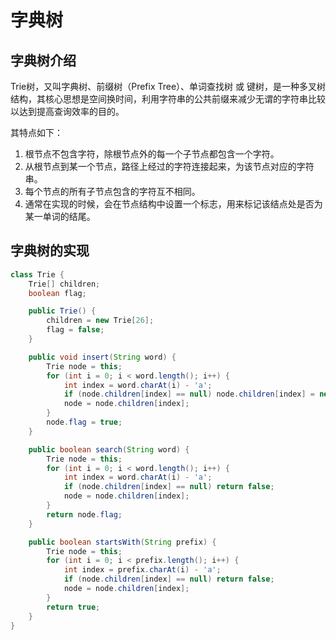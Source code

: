 # 字典树

## 字典树介绍

Trie树，又叫字典树、前缀树（Prefix Tree）、单词查找树 或 键树，是一种多叉树结构，其核心思想是空间换时间，利用字符串的公共前缀来减少无谓的字符串比较以达到提高查询效率的目的。

其特点如下：

1. 根节点不包含字符，除根节点外的每一个子节点都包含一个字符。
2. 从根节点到某一个节点，路径上经过的字符连接起来，为该节点对应的字符串。
3. 每个节点的所有子节点包含的字符互不相同。
4. 通常在实现的时候，会在节点结构中设置一个标志，用来标记该结点处是否为某一单词的结尾。



## 字典树的实现

``` java
class Trie {
    Trie[] children;
    boolean flag;

    public Trie() {
        children = new Trie[26];
        flag = false;
    }

    public void insert(String word) {
        Trie node = this;
        for (int i = 0; i < word.length(); i++) {
            int index = word.charAt(i) - 'a';
            if (node.children[index] == null) node.children[index] = new Trie();
            node = node.children[index];
        }
        node.flag = true;
    }

    public boolean search(String word) {
        Trie node = this;
        for (int i = 0; i < word.length(); i++) {
            int index = word.charAt(i) - 'a';
            if (node.children[index] == null) return false;
            node = node.children[index];
        }
        return node.flag;
    }

    public boolean startsWith(String prefix) {
        Trie node = this;
        for (int i = 0; i < prefix.length(); i++) {
            int index = prefix.charAt(i) - 'a';
            if (node.children[index] == null) return false;
            node = node.children[index];
        }
        return true;
    }
}
```

